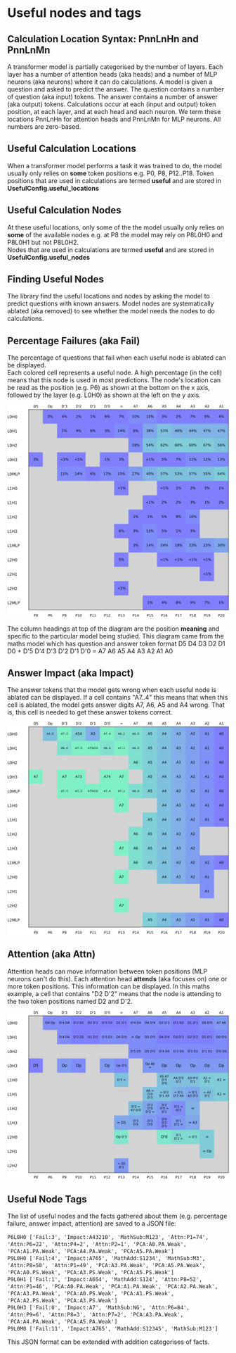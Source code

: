 # Useful nodes and tags

## Calculation Location Syntax: PnnLnHn and PnnLnMn 
A transformer model is partially categorised by the number of layers. 
Each layer has a number of attention heads (aka heads) and a number of MLP neurons (aka neurons) where it can do calculations.
A model is given a question and asked to predict the answer. The question contains a number of question (aka input) tokens. 
The answer contains a number of answer (aka output) tokens.
Calculations occur at each (input and output) token position, at each layer, and at each head and each neuron.
We term these locations PnnLnHn for attention heads and PnnLnMn for MLP neurons. All numbers are zero-based.

## Useful Calculation Locations 
When a transformer model performs a task it was trained to do, the model usually only relies on **some** token positions e.g. P0, P8, P12..P18.
Token positions that are used in calculations are termed **useful** and are stored in **UsefulConfig.useful_locations**

## Useful Calculation Nodes
At these useful locations, only some of the the model usually only relies on **some** of the available nodes e.g. at P8 the model may rely on P8L0H0 and P8L0H1 but not P8L0H2.     
Nodes that are used in calculations are termed **useful** and are stored in **UsefulConfig.useful_nodes**

## Finding Useful Nodes
The library find the useful locations and nodes by asking the model to predict questions with known answers. 
Model nodes are systematically ablated (aka removed) to see whether the model needs the nodes to do calculations.

## Percentage Failures (aka Fail)
The percentage of questions that fail when each useful node is ablated can be displayed.   
Each colored cell represents a useful node. A high percentage (in the cell) means that this node is used in most predictions.
The node's location can be read as the position (e.g. P6) as shown at the bottom on the x axis, followed by the layer (e.g. L0H0) as shown at the left on the y axis.

![FailureRate](./assets/ins1_mix_d6_l3_h4_t40K_s372001FailureFrequencyBehaviorPerNode.svg?raw=true "FailureRate")

The column headings at top of the diagram are the position **meaning** and specific to the particular model being studied. 
This diagram came from the maths model which has question and answer token format
D5 D4 D3 D2 D1 D0 + D'5 D'4 D'3 D'2 D'1 D'0 = A7 A6 A5 A4 A3 A2 A1 A0

## Answer Impact (aka Impact)
The answer tokens that the model gets wrong when each useful node is ablated can be displayed. If a cell contains "A7..4" this means that when this cell is ablated, the model gets answer digits A7, A6, A5 and A4 wrong. That is, this cell is needed to get these answer tokens correct. 

![AnswerImpact](./assets/ins1_mix_d6_l3_h4_t40K_s372001AnswerImpactBehaviorPerNode.svg?raw=true "AnswerImpact")

## Attention (aka Attn)
Attention heads can move information between token positions (MLP neurons can't do this). Each attention head **attends** (aka focuses on) one or more token positions. This information can be displayed.
In this maths example, a cell that contains "D2 D'2" means that the node is attending to the two token positions named D2 and D'2. 

![Attention](./assets/ins1_mix_d6_l3_h4_t40K_s372001AttentionBehaviorPerHead.svg?raw=true "Attention")

## Useful Node Tags
The list of useful nodes and the facts gathered about them (e.g. percentage failure, answer impact, attention) are saved to a JSON file:

```P0L0H3 ['Fail:3', 'Impact:A7', 'MathSub:M0', 'Attn:P0=100']
P6L0H0 ['Fail:3', 'Impact:A43210', 'MathSub:M123', 'Attn:P1=74', 'Attn:P6=22', 'Attn:P4=2', 'Attn:P2=1', 'PCA:A0.PA.Weak', 'PCA:A1.PA.Weak', 'PCA:A4.PA.Weak', 'PCA:A5.PA.Weak']
P9L0H0 ['Fail:4', 'Impact:A765', 'MathAdd:S1234', 'MathSub:M3', 'Attn:P8=50', 'Attn:P1=49', 'PCA:A3.PA.Weak', 'PCA:A5.PA.Weak', 'PCA:A0.PS.Weak', 'PCA:A3.PS.Weak', 'PCA:A5.PS.Weak']
P9L0H1 ['Fail:1', 'Impact:A654', 'MathAdd:S124', 'Attn:P8=52', 'Attn:P1=46', 'PCA:A0.PA.Weak', 'PCA:A1.PA.Weak', 'PCA:A2.PA.Weak', 'PCA:A3.PA.Weak', 'PCA:A0.PS.Weak', 'PCA:A1.PS.Weak', 'PCA:A2.PS.Weak', 'PCA:A3.PS.Weak']
P9L0H3 ['Fail:0', 'Impact:A7', 'MathSub:NG', 'Attn:P6=84', 'Attn:P9=6', 'Attn:P8=3', 'Attn:P7=2', 'PCA:A3.PA.Weak', 'PCA:A4.PA.Weak', 'PCA:A5.PA.Weak']
P9L0M0 ['Fail:11', 'Impact:A765', 'MathAdd:S12345', 'MathSub:M123']
```

This JSON format can be extended with addition categorises of facts.
